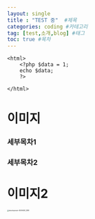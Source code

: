 ```yaml
---
layout: single
title : "TEST 중"  #제목
categories: coding #카테고리
tag: [test,소개,blog] #태그
toc: true #목차
---
```



```php+HTML
<html>
    <?php $data = 1; 
    echo $data;
    ?>
    
</html>
```

# 이미지

### 세부목차1

### 세부목차2

# 이미지2

<img src="../images/2024-09-30-first/development-4536630_1280.png" alt="development-4536630_1280" style="zoom:25%;" />